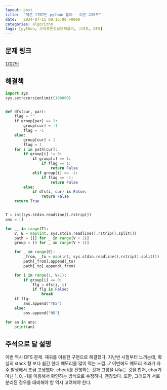 ```yaml
---
layout: post
title:  "백준 1707번 python 풀이 - 이분 그래프"
date:   2024-07-15 09:15:00 +0900
categories: algorithm
tags: [python, 크래프톤정글문제풀이, 그래프, DFS]
---
```


## 문제 링크
[1707번](https://www.acmicpc.net/problem/1707)

## 해결책
```python
import sys
sys.setrecursionlimit(100000)


def dfs(cur, par):
    flag = ""
    if group[par] == 1:
        group[cur] = -1
        flag = -1
    else:
        group[cur] = 1
        flag = 1
    for i in path[cur]:
        if group[i] != 0:
            if group[i] == 1:
                if flag == 1:
                    return False
            elif group[i] == -1:
                if flag == -1:
                    return False
        else:
            if dfs(i, cur) is False:
                return False
    return True


T = int(sys.stdin.readline().rstrip())
ans = []

for __ in range(T):
    V, E = map(int, sys.stdin.readline().rstrip().split())
    path = [[] for _ in range(V + 1)]
    group = [0 for _ in range(V + 1)]

    for _ in range(E):
        _from, _to = map(int, sys.stdin.readline().rstrip().split())
        path[_from].append(_to)
        path[_to].append(_from)

    for i in range(1, V+1):
        if group[i] == 0:
            flg = dfs(i, i)
            if flg is False:
                break
    if flg:
        ans.append("YES")
    else:
        ans.append("NO")

for an in ans:
    print(an)
```

## 주석으로 달 설명

이번 역시 DFS 문제. 재귀를 이용한 구현으로 해결했다.
지난번 시험부터 느끼는데, 확실히 stack 형 보다 쉽긴 한데 메모리를 많이 먹는 느낌...?
이번에도 메모리 초과가 자주 발생해서 조금 고생했다.
check를 진행하는 것과 그룹을 나누는 것을 합쳐, char가 아닌 1, 0, -1를 이용해서 확인하는 방식으로 수정하니, 괜찮았다.
또한, 그래프가 서로 분리된 경우를 대비해야 함 역시 고려해야 한다.
